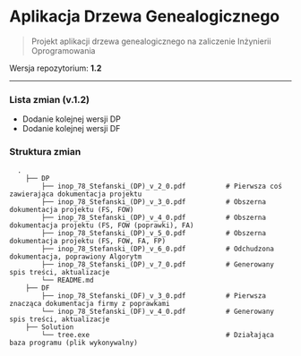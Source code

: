 # Aplikacja Drzewa Genealogicznego

> Projekt aplikacji drzewa genealogicznego na zaliczenie Inżynierii Oprogramowania

Wersja repozytorium: **1.2**

---

### Lista zmian (v.1.2)
- Dodanie kolejnej wersji DP
- Dodanie kolejnej wersji DF

### Struktura zmian
```
  .
    ├── DP                   
        ├── inop_78_Stefanski_(DP)_v_2_0.pdf          # Pierwsza coś zawierająca dokumentacja projektu          
        ├── inop_78_Stefanski_(DP)_v_3_0.pdf          # Obszerna dokumentacja projektu (FS, FOW)
        ├── inop_78_Stefanski_(DP)_v_4_0.pdf          # Obszerna dokumentacja projektu (FS, FOW (poprawki), FA)
        ├── inop_78_Stefanski_(DP)_v_5_0.pdf          # Obszerna dokumentacja projektu (FS, FOW, FA, FP)
        ├── inop_78_Stefanski_(DP)_v_6_0.pdf          # Odchudzona dokumentacja, poprawiony Algorytm
        ├── inop_78_Stefanski_(DP)_v_7_0.pdf          # Generowany spis treści, aktualizacje
        └── README.md
    ├── DF
        ├── inop_78_Stefanski_(DF)_v_3_0.pdf          # Pierwsza znacząca dokumentacja firmy z poprawkami
        └── inop_78_Stefanski_(DF)_v_4_0.pdf          # Generowany spis treści, aktualizacje
    ├── Solution
        └── tree.exe                                  # Działająca baza programu (plik wykonywalny)
```